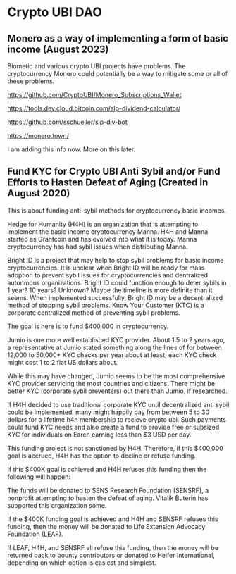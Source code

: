 # Crypto UBI DAO

## Monero as a way of implementing a form of basic income (August 2023) 

Biometic and various crypto UBI projects have problems. The cryptocurrency Monero could potentially be a way to mitigate some or all of these problems. 

https://github.com/CryptoUBI/Monero_Subscriptions_Wallet

https://tools.dev.cloud.bitcoin.com/slp-dividend-calculator/

https://github.com/sschueller/slp-div-bot 

https://monero.town/

I am adding this info now. More on this later. 

## Fund KYC for Crypto UBI Anti Sybil and/or Fund Efforts to Hasten Defeat of Aging (Created in August 2020)

This is about funding anti-sybil methods for cryptocurrency basic incomes. 

Hedge for Humanity (H4H) is an organization that is attempting to implement the basic income cryptocurrency Manna. H4H and Manna started as Grantcoin and has evolved into what it is today. Manna cryptocurrency has had sybil issues when distributing Manna. 

Bright ID is a project that may help to stop sybil problems for basic income cryptocurrencies. It is unclear when Bright ID will be ready for mass adoption to prevent sybil issues for cryptocurrencies and dentralized autonmous organizations. Bright ID could function enough to deter sybils in 1 year? 10 years? Unknown? Maybe the timeline is more definite than it seems. When implemented successfully, Bright ID may be a decentralized method of stopping sybil problems. Know Your Customer (KTC) is a corporate centralized method of preventing sybil problems. 

The goal is here is to fund $400,000 in cryptocurrency. 

Jumio is one more well established KYC provider. About 1.5 to 2 years ago, a representative at Jumio stated something along the lines of for between 12,000 to 50,000+ KYC checks per year about at least, each KYC check might cost 1 to 2 fiat US dollars about. 

While this may have changed, Jumio seems to be the most comprehensive KYC provider servicing the most countries and citizens. There might be better KYC (corporate sybil preventers) out there than Jumio, if researched. 

If H4H decided to use traditional corporate KYC until decentralized anti sybil could be implemented, many might happily pay from between 5 to 30 dollars for a lifetime h4h membership to recieve crypto ubi. Such payments could fund KYC needs and also create a fund to provide free or subsized KYC for individuals on Earch earning less than $3 USD per day. 

This funding project is not sanctioned by H4H. Therefore, if this $400,000 goal is accrued, H4H has the option to decline or refuse funding. 

If this $400K goal is achieved and H4H refuses this funding then the following will happen:

The funds will be donated to SENS Research Foundation (SENSRF), a nonprofit attempting to hasten the defeat of aging. Vitalik Buterin has supported this organization some. 

If the $400K funding goal is achieved and H4H and SENSRF refuses this funding, then the money will be donated to Life Extension Advocacy Foundation (LEAF). 

If LEAF, H4H, and SENSRF all refuse this funding, then the money will be returned back to bounty contributors or donated to Heifer International, depending on which option is easiest and simplest.  
